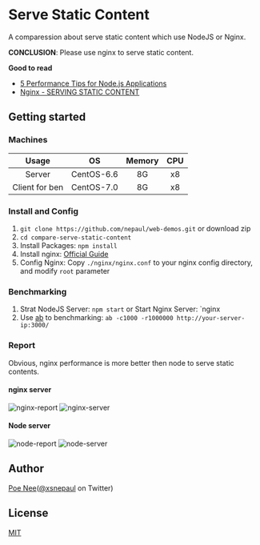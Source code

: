 # Serve Static Content 

A comparession about serve static content which use NodeJS or Nginx.

**CONCLUSION**: Please use nginx to serve static content.

**Good to read**

* [5 Performance Tips for Node.js Applications](https://www.nginx.com/blog/5-performance-tips-for-node-js-applications/)
* [Nginx - SERVING STATIC CONTENT](https://www.nginx.com/resources/admin-guide/serving-static-content/)


## Getting started

### Machines

|     Usage      |     OS     | Memory | CPU  |
| :------------: | :--------: | :----: | :--: |
|     Server     | CentOS-6.6 |   8G   |  x8  |
| Client for ben | CentOS-7.0 |   8G   |  x8  |


### Install and Config

1. `git clone https://github.com/nepaul/web-demos.git` or download zip
2. `cd compare-serve-static-content`
3. Install Packages: `npm install`
4. Install nginx: [Official Guide](https://www.nginx.com/resources/wiki/start/topics/tutorials/install/)
5. Config Nginx: Copy `./nginx/nginx.conf` to your nginx config directory, and modify `root` parameter


### Benchmarking

1. Strat NodeJS Server: `npm start` or Start Nginx Server: `nginx
2. Use [ab](http://httpd.apache.org/docs/2.4/programs/ab.html) to benchmarking: `ab -c1000 -r1000000 http://your-server-ip:3000/`

### Report
Obvious, nginx performance is more better then node to serve static contents.

#### nginx server

![nginx-report](http://7xja18.com1.z0.glb.clouddn.com/Nginx-Report.png)
![nginx-server](http://7xja18.com1.z0.glb.clouddn.com/nginx-server.png)

#### Node server

![node-report](http://7xja18.com1.z0.glb.clouddn.com/NODE-Report.png)
![node-server](http://7xja18.com1.z0.glb.clouddn.com/node-server.png)

## Author

[Poe Nee](http://nepaul.github.io/)([@xsnepaul](https://twitter.com/xsnepaul) on Twitter)



## License

[MIT](https://github.com/nepaul/web-demos/blob/master/LICENSE)
